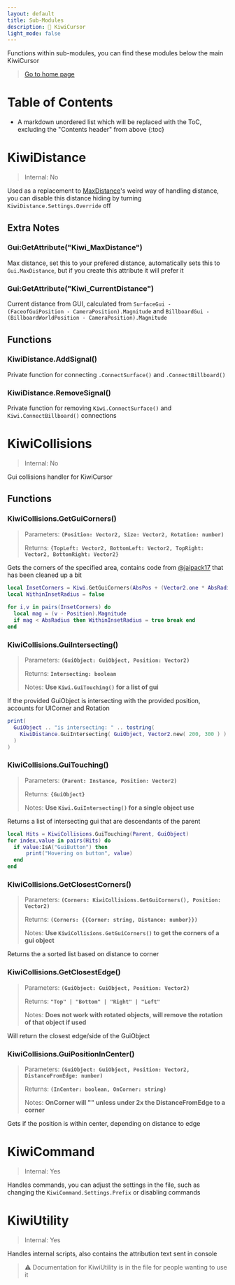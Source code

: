 ```yaml
---
layout: default
title: Sub-Modules
description: 🥝 KiwiCursor
light_mode: false
---
```


Functions within sub-modules, you can find these modules below the main KiwiCursor

> [Go to home page](./)

# Table of Contents

* A markdown unordered list which will be replaced with the ToC, excluding the "Contents header" from above
{:toc}

# KiwiDistance

> Internal: No

Used as a replacement to [MaxDistance](https://create.roblox.com/docs/reference/engine/classes/SurfaceGui#MaxDistance)'s weird way of handling distance, you can disable this distance hiding by turning ``KiwiDistance.Settings.Override`` off

## Extra Notes

### Gui:GetAttribute("Kiwi_MaxDistance")

Max distance, set this to your prefered distance, automatically sets this to ``Gui.MaxDistance``, but if you create this attribute it will prefer it

### Gui:GetAttribute("Kiwi_CurrentDistance")

Current distance from GUI, calculated from ``SurfaceGui - (FaceofGuiPosition - CameraPosition).Magnitude`` and ``BillboardGui - (BillboardWorldPosition - CameraPosition).Magnitude``

## Functions

### KiwiDistance.AddSignal()

Private function for connecting ``.ConnectSurface()`` and ``.ConnectBillboard()``

### KiwiDistance.RemoveSignal()

Private function for removing ``Kiwi.ConnectSurface()`` and ``Kiwi.ConnectBillboard()`` connections

# KiwiCollisions

> Internal: No

Gui collisions handler for KiwiCursor

## Functions

### KiwiCollisions.GetGuiCorners()

> Parameters: **``(Position: Vector2, Size: Vector2, Rotation: number)``**
> 
> Returns: **``{TopLeft: Vector2, BottomLeft: Vector2, TopRight: Vector2, BottomRight: Vector2}``**

Gets the corners of the specified area, contains code from [@jaipack17](https://jaipack17.github.io/) that has been cleaned up a bit

```lua
local InsetCorners = Kiwi.GetGuiCorners(AbsPos + (Vector2.one * AbsRadius), AbsSize - (Vector2.one * (AbsRadius*2)), Rotation)
local WithinInsetRadius = false
	
for i,v in pairs(InsetCorners) do
  local mag = (v - Position).Magnitude
  if mag < AbsRadius then WithinInsetRadius = true break end
end
```

### KiwiCollisions.GuiIntersecting()

> Parameters: **``(GuiObject: GuiObject, Position: Vector2)``**
> 
> Returns: **``Intersecting: boolean``**
>
> Notes: **Use ``Kiwi.GuiTouching()`` for a list of gui**

If the provided GuiObject is intersecting with the provided position, accounts for UICorner and Rotation

```lua
print(
  GuiObject .. "is intersecting: " .. tostring(
    KiwiDistance.GuiIntersecting( GuiObject, Vector2.new( 200, 300 ) )
  )
)
```

### KiwiCollisions.GuiTouching()

> Parameters: **``(Parent: Instance, Position: Vector2)``**
> 
> Returns: **``{GuiObject}``**
>
> Notes: **Use ``Kiwi.GuiIntersecting()`` for a single object use**

Returns a list of intersecting gui that are descendants of the parent

```lua
local Hits = KiwiCollisions.GuiTouching(Parent, GuiObject)
for index,value in pairs(Hits) do
  if value:IsA("GuiButton") then
      print("Hovering on button", value)
  end
end
```

### KiwiCollisions.GetClosestCorners()

> Parameters: **``(Corners: KiwiCollisions.GetGuiCorners(), Position: Vector2)``**
> 
> Returns: **``(Corners: {{Corner: string, Distance: number}})``**
>
> Notes: **Use ``KiwiCollisions.GetGuiCorners()`` to get the corners of a gui object**

Returns the a sorted list based on distance to corner

### KiwiCollisions.GetClosestEdge()

> Parameters: **``(GuiObject: GuiObject, Position: Vector2)``**
> 
> Returns: **``"Top" | "Bottom" | "Right" | "Left"``**
>
> Notes: **Does not work with rotated objects, will remove the rotation of that object if used**

Will return the closest edge/side of the GuiObject

### KiwiCollisions.GuiPositionInCenter()

> Parameters: **``(GuiObject: GuiObject, Position: Vector2, DistanceFromEdge: number)``**
> 
> Returns: **``(InCenter: boolean, OnCorner: string)``**
>
> Notes: **OnCorner will "" unless under 2x the DistanceFromEdge to a corner**

Gets if the position is within center, depending on distance to edge

# KiwiCommand

> Internal: Yes

Handles commands, you can adjust the settings in the file, such as changing the ``KiwiCommand.Settings.Prefix`` or disabling commands

# KiwiUtility

> Internal: Yes

Handles internal scripts, also contains the attribution text sent in console

> ⚠️ Documentation for KiwiUtility is in the file for people wanting to use it



